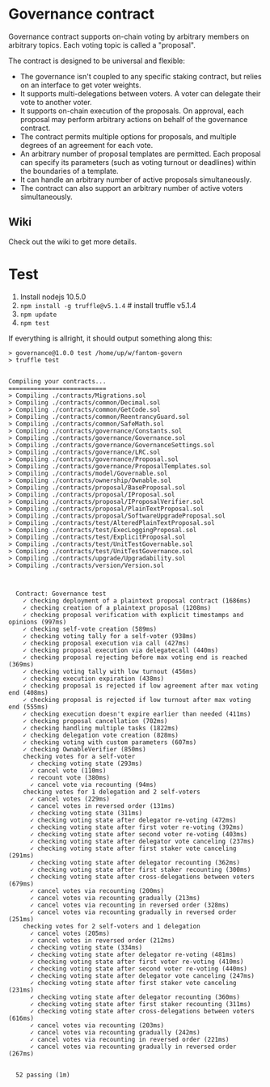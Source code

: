 # Governance contract

Governance contract supports on-chain voting by arbitrary members on arbitrary topics. Each voting topic is called a "proposal".

The contract is designed to be universal and flexible:
- The governance isn't coupled to any specific staking contract, but relies on an interface to get voter weights.
- It supports multi-delegations between voters. A voter can delegate their vote to another voter.
- It supports on-chain execution of the proposals. On approval, each proposal may perform arbitrary actions on behalf of the governance contract.
- The contract permits multiple options for proposals, and multiple degrees of an agreement for each vote.
- An arbitrary number of proposal templates are permitted. Each proposal can specify its parameters (such as voting turnout or deadlines) within the boundaries of a template.
- It can handle an arbitrary number of active proposals simultaneously.
- The contract can also support an arbitrary number of active voters simultaneously.

## Wiki

Check out the wiki to get more details.

# Test

1. Install nodejs 10.5.0
2. `npm install -g truffle@v5.1.4` # install truffle v5.1.4
3. `npm update`
4. `npm test`

If everything is allright, it should output something along this:
```
> governance@1.0.0 test /home/up/w/fantom-govern
> truffle test


Compiling your contracts...
===========================
> Compiling ./contracts/Migrations.sol
> Compiling ./contracts/common/Decimal.sol
> Compiling ./contracts/common/GetCode.sol
> Compiling ./contracts/common/ReentrancyGuard.sol
> Compiling ./contracts/common/SafeMath.sol
> Compiling ./contracts/governance/Constants.sol
> Compiling ./contracts/governance/Governance.sol
> Compiling ./contracts/governance/GovernanceSettings.sol
> Compiling ./contracts/governance/LRC.sol
> Compiling ./contracts/governance/Proposal.sol
> Compiling ./contracts/governance/ProposalTemplates.sol
> Compiling ./contracts/model/Governable.sol
> Compiling ./contracts/ownership/Ownable.sol
> Compiling ./contracts/proposal/BaseProposal.sol
> Compiling ./contracts/proposal/IProposal.sol
> Compiling ./contracts/proposal/IProposalVerifier.sol
> Compiling ./contracts/proposal/PlainTextProposal.sol
> Compiling ./contracts/proposal/SoftwareUpgradeProposal.sol
> Compiling ./contracts/test/AlteredPlainTextProposal.sol
> Compiling ./contracts/test/ExecLoggingProposal.sol
> Compiling ./contracts/test/ExplicitProposal.sol
> Compiling ./contracts/test/UnitTestGovernable.sol
> Compiling ./contracts/test/UnitTestGovernance.sol
> Compiling ./contracts/upgrade/Upgradability.sol
> Compiling ./contracts/version/Version.sol



  Contract: Governance test
    ✓ checking deployment of a plaintext proposal contract (1686ms)
    ✓ checking creation of a plaintext proposal (1208ms)
    ✓ checking proposal verification with explicit timestamps and opinions (997ms)
    ✓ checking self-vote creation (589ms)
    ✓ checking voting tally for a self-voter (938ms)
    ✓ checking proposal execution via call (427ms)
    ✓ checking proposal execution via delegatecall (440ms)
    ✓ checking proposal rejecting before max voting end is reached (369ms)
    ✓ checking voting tally with low turnout (456ms)
    ✓ checking execution expiration (438ms)
    ✓ checking proposal is rejected if low agreement after max voting end (408ms)
    ✓ checking proposal is rejected if low turnout after max voting end (555ms)
    ✓ checking execution doesn't expire earlier than needed (411ms)
    ✓ checking proposal cancellation (702ms)
    ✓ checking handling multiple tasks (1822ms)
    ✓ checking delegation vote creation (828ms)
    ✓ checking voting with custom parameters (607ms)
    ✓ checking OwnableVerifier (850ms)
    checking votes for a self-voter
      ✓ checking voting state (293ms)
      ✓ cancel vote (110ms)
      ✓ recount vote (380ms)
      ✓ cancel vote via recounting (94ms)
    checking votes for 1 delegation and 2 self-voters
      ✓ cancel votes (229ms)
      ✓ cancel votes in reversed order (131ms)
      ✓ checking voting state (311ms)
      ✓ checking voting state after delegator re-voting (472ms)
      ✓ checking voting state after first voter re-voting (392ms)
      ✓ checking voting state after second voter re-voting (403ms)
      ✓ checking voting state after delegator vote canceling (237ms)
      ✓ checking voting state after first staker vote canceling (291ms)
      ✓ checking voting state after delegator recounting (362ms)
      ✓ checking voting state after first staker recounting (300ms)
      ✓ checking voting state after cross-delegations between voters (679ms)
      ✓ cancel votes via recounting (200ms)
      ✓ cancel votes via recounting gradually (213ms)
      ✓ cancel votes via recounting in reversed order (328ms)
      ✓ cancel votes via recounting gradually in reversed order (251ms)
    checking votes for 2 self-voters and 1 delegation
      ✓ cancel votes (205ms)
      ✓ cancel votes in reversed order (212ms)
      ✓ checking voting state (334ms)
      ✓ checking voting state after delegator re-voting (481ms)
      ✓ checking voting state after first voter re-voting (410ms)
      ✓ checking voting state after second voter re-voting (440ms)
      ✓ checking voting state after delegator vote canceling (247ms)
      ✓ checking voting state after first staker vote canceling (231ms)
      ✓ checking voting state after delegator recounting (360ms)
      ✓ checking voting state after first staker recounting (311ms)
      ✓ checking voting state after cross-delegations between voters (616ms)
      ✓ cancel votes via recounting (203ms)
      ✓ cancel votes via recounting gradually (242ms)
      ✓ cancel votes via recounting in reversed order (221ms)
      ✓ cancel votes via recounting gradually in reversed order (267ms)


  52 passing (1m)
```

